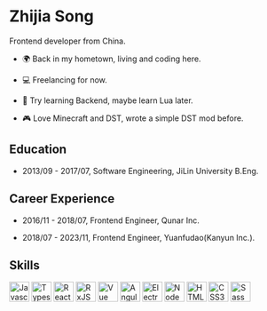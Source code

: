 Zhijia Song
======

Frontend developer from China.

- 🌍 Back in my hometown, living and coding here.

- 💻 Freelancing for now.

- 📖 Try learning Backend, maybe learn Lua later.

- 🎮 Love Minecraft and DST, wrote a simple DST mod before.

## Education

 - 2013/09 - 2017/07, Software Engineering, JiLin University B.Eng.

## Career Experience

 - 2016/11 - 2018/07, Frontend Engineer, Qunar Inc.

 - 2018/07 - 2023/11, Frontend Engineer, Yuanfudao(Kanyun Inc.).

## Skills

<p>
    <a href="https://developer.mozilla.org/en-US/docs/Web/JavaScript" target="_blank" rel="noreferrer"><img
            src="https://raw.githubusercontent.com/danielcranney/readme-generator/main/public/icons/skills/javascript-colored.svg"
            width="36" height="36" alt="Javascript" /></a>
    <a href="https://www.typescriptlang.org/" target="_blank" rel="noreferrer"><img src="https://raw.githubusercontent.com/danielcranney/readme-generator/main/public/icons/skills/typescript-colored.svg"
            width="36" height="36" alt="Typescript" /></a>
    <a href="https://reactjs.org/" target="_blank" rel="noreferrer"><img src="https://raw.githubusercontent.com/danielcranney/readme-generator/main/public/icons/skills/react-colored.svg"
            width="36" height="36" alt="React" /></a>
    <a href="https://rxjs.dev/" target="_blank" rel="noreferrer"><img src="https://github.com/user-attachments/assets/0a57a1cd-2d35-4f3e-9f1c-c9ca341b1b7d" width="36"
            height="36" alt="RxJS" /></a>
    <a href="https://vuejs.org/" target="_blank" rel="noreferrer"><img src="https://raw.githubusercontent.com/danielcranney/readme-generator/main/public/icons/skills/vuejs-colored.svg"
            width="36" height="36" alt="Vue" /></a>
    <a href="https://anagular.dev/" target="_blank" rel="noreferrer"><img src="https://github.com/user-attachments/assets/3d415b67-e500-4845-9cfe-2c22de49586e" width="36"
            height="36" alt="Angular" /></a>
    <a href="https://www.electronjs.org/" target="_blank" rel="noreferrer"><img src="https://github.com/user-attachments/assets/53339779-bc01-4b56-a93c-10e1921892ae"
        width="36" height="36" alt="Electron" /></a>
    <a href="https://nodejs.org/en/" target="_blank" rel="noreferrer"><img src="https://raw.githubusercontent.com/danielcranney/readme-generator/main/public/icons/skills/nodejs-colored.svg"
            width="36" height="36" alt="NodeJS" /></a>
    <a href="https://developer.mozilla.org/en-US/docs/Glossary/HTML5" target="_blank" rel="noreferrer"><img src="https://raw.githubusercontent.com/danielcranney/readme-generator/main/public/icons/skills/html5-colored.svg"
            width="36" height="36" alt="HTML5" /></a>
    <a href="https://www.w3.org/TR/CSS/#css" target="_blank" rel="noreferrer"><img src="https://raw.githubusercontent.com/danielcranney/readme-generator/main/public/icons/skills/css3-colored.svg"
            width="36" height="36" alt="CSS3" /></a>
    <a href="https://sass-lang.com/" target="_blank" rel="noreferrer"><img src="https://raw.githubusercontent.com/danielcranney/readme-generator/main/public/icons/skills/sass-colored.svg"
            width="36" height="36" alt="Sass" /></a>
</p>

